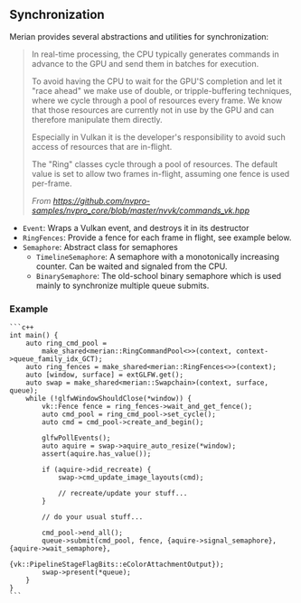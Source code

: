 ## Synchronization

Merian provides several abstractions and utilities for synchronization:

>In real-time processing, the CPU typically generates commands 
>in advance to the GPU and send them in batches for execution.
>
>To avoid having the CPU to wait for the GPU'S completion and let it "race ahead"
>we make use of double, or tripple-buffering techniques, where we cycle through
>a pool of resources every frame. We know that those resources are currently 
>not in use by the GPU and can therefore manipulate them directly.
>
>Especially in Vulkan it is the developer's responsibility to avoid such
>access of resources that are in-flight.
>
>The "Ring" classes cycle through a pool of resources. The default value
>is set to allow two frames in-flight, assuming one fence is used per-frame.
>
>_From https://github.com/nvpro-samples/nvpro_core/blob/master/nvvk/commands_vk.hpp_

- `Event`: Wraps a Vulkan event, and destroys it in its destructor
- `RingFences`: Provide a fence for each frame in flight, see example below.
- `Semaphore`: Abstract class for semaphores
    - `TimelineSemaphore`: A semaphore with a monotonically increasing counter. Can be waited and signaled from the CPU.
    - `BinarySemaphore`: The old-school binary semaphore which is used mainly to synchronize multiple queue submits.

### Example

    ```c++
    int main() {
        auto ring_cmd_pool =
            make_shared<merian::RingCommandPool<>>(context, context->queue_family_idx_GCT);
        auto ring_fences = make_shared<merian::RingFences<>>(context);
        auto [window, surface] = extGLFW.get();
        auto swap = make_shared<merian::Swapchain>(context, surface, queue);
        while (!glfwWindowShouldClose(*window)) {
            vk::Fence fence = ring_fences->wait_and_get_fence();
            auto cmd_pool = ring_cmd_pool->set_cycle();
            auto cmd = cmd_pool->create_and_begin();

            glfwPollEvents();
            auto aquire = swap->aquire_auto_resize(*window);
            assert(aquire.has_value());

            if (aquire->did_recreate) {
                swap->cmd_update_image_layouts(cmd);

                // recreate/update your stuff...
            }

            // do your usual stuff...

            cmd_pool->end_all();
            queue->submit(cmd_pool, fence, {aquire->signal_semaphore}, {aquire->wait_semaphore},
                          {vk::PipelineStageFlagBits::eColorAttachmentOutput});
            swap->present(*queue);
        }
    }
    ```
